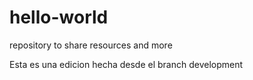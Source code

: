 # hello-world
repository to share resources and more

Esta es una edicion hecha desde el branch development
